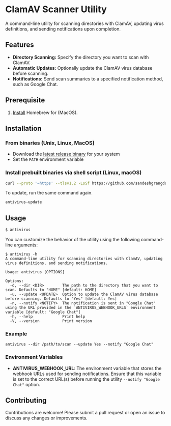 # ClamAV Scanner Utility

A command-line utility for scanning directories with ClamAV, updating virus definitions, and sending notifications upon completion.

## Features
- **Directory Scanning:** Specify the directory you want to scan with ClamAV.
- **Automatic Updates:** Optionally update the ClamAV virus database before scanning.
- **Notifications:** Send scan summaries to a specified notification method, such as Google Chat.

## Prerequisite
1. [Install](https://brew.sh/) Homebrew for (MacOS).

## Installation

### From binaries (Unix, Linux, MacOS)
- Download the [latest release binary](https://github.com/sandeshgrangdan/antivirus/releases) for your system
- Set the `PATH` environment variable

### Install prebuilt binaries via shell script (Linux, macOS)
```bash
curl --proto '=https' --tlsv1.2 -LsSf https://github.com/sandeshgrangdan/antivirus/releases/download/v0.1.0/antivirus-installer.sh | sh
```

To update, run the same command again.
```bash
antivirus-update
```

## Usage

```bash
$ antivirus
```
You can customize the behavior of the utility using the following command-line arguments:
```
$ antivirus -h
A command-line utility for scanning directories with ClamAV, updating virus definitions, and sending notifications.

Usage: antivirus [OPTIONS]

Options:
  -d, --dir <DIR>        The path to the directory that you want to scan. Defaults to "HOME" [default: HOME]
  -u, --update <UPDATE>  Option to update the ClamAV virus database before scanning. Defaults to "Yes" [default: Yes]
  -n, --notify <NOTIFY>  The notification is sent in "Google Chat" using the URL provided in the `ANTIVIRUS_WEBHOOK_URLS` environment variable [default: "Google Chat"]
  -h, --help             Print help
  -V, --version          Print version
```

### Example
```
antivirus --dir /path/to/scan --update Yes --notify "Google Chat"
```

### Environment Variables
- **ANTIVIRUS_WEBHOOK_URL**: The environment variable that stores the webhook URLs used for sending notifications. Ensure that this variable is set to the correct URL(s) before running the utility `--notify "Google Chat"` option.

## Contributing
Contributions are welcome! Please submit a pull request or open an issue to discuss any changes or improvements.
